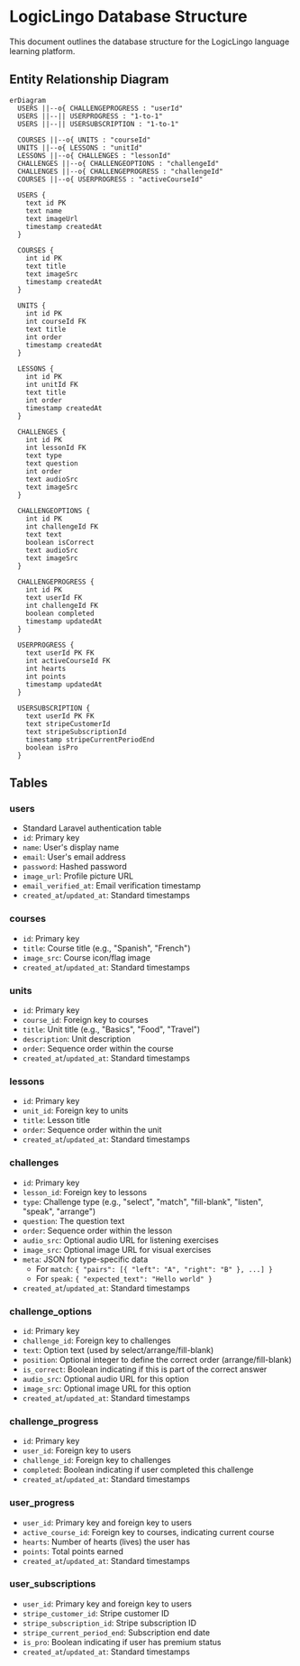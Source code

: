 # LogicLingo Database Structure

This document outlines the database structure for the LogicLingo language learning platform.

## Entity Relationship Diagram

```
erDiagram
  USERS ||--o{ CHALLENGEPROGRESS : "userId"
  USERS ||--|| USERPROGRESS : "1-to-1"
  USERS ||--|| USERSUBSCRIPTION : "1-to-1"

  COURSES ||--o{ UNITS : "courseId"
  UNITS ||--o{ LESSONS : "unitId"
  LESSONS ||--o{ CHALLENGES : "lessonId"
  CHALLENGES ||--o{ CHALLENGEOPTIONS : "challengeId"
  CHALLENGES ||--o{ CHALLENGEPROGRESS : "challengeId"
  COURSES ||--o{ USERPROGRESS : "activeCourseId"

  USERS {
    text id PK
    text name
    text imageUrl
    timestamp createdAt
  }

  COURSES {
    int id PK
    text title
    text imageSrc
    timestamp createdAt
  }

  UNITS {
    int id PK
    int courseId FK
    text title
    int order
    timestamp createdAt
  }

  LESSONS {
    int id PK
    int unitId FK
    text title
    int order
    timestamp createdAt
  }

  CHALLENGES {
    int id PK
    int lessonId FK
    text type
    text question
    int order
    text audioSrc
    text imageSrc
  }

  CHALLENGEOPTIONS {
    int id PK
    int challengeId FK
    text text
    boolean isCorrect
    text audioSrc
    text imageSrc
  }

  CHALLENGEPROGRESS {
    int id PK
    text userId FK
    int challengeId FK
    boolean completed
    timestamp updatedAt
  }

  USERPROGRESS {
    text userId PK FK
    int activeCourseId FK
    int hearts
    int points
    timestamp updatedAt
  }

  USERSUBSCRIPTION {
    text userId PK FK
    text stripeCustomerId
    text stripeSubscriptionId
    timestamp stripeCurrentPeriodEnd
    boolean isPro
  }
```

## Tables

### users
- Standard Laravel authentication table
- `id`: Primary key
- `name`: User's display name
- `email`: User's email address
- `password`: Hashed password
- `image_url`: Profile picture URL
- `email_verified_at`: Email verification timestamp
- `created_at`/`updated_at`: Standard timestamps

### courses
- `id`: Primary key
- `title`: Course title (e.g., "Spanish", "French")
- `image_src`: Course icon/flag image
- `created_at`/`updated_at`: Standard timestamps

### units
- `id`: Primary key
- `course_id`: Foreign key to courses
- `title`: Unit title (e.g., "Basics", "Food", "Travel")
- `description`: Unit description
- `order`: Sequence order within the course
- `created_at`/`updated_at`: Standard timestamps

### lessons
- `id`: Primary key
- `unit_id`: Foreign key to units
- `title`: Lesson title
- `order`: Sequence order within the unit
- `created_at`/`updated_at`: Standard timestamps

### challenges
- `id`: Primary key
- `lesson_id`: Foreign key to lessons
- `type`: Challenge type (e.g., "select", "match", "fill-blank", "listen", "speak", "arrange")
- `question`: The question text
- `order`: Sequence order within the lesson
- `audio_src`: Optional audio URL for listening exercises
- `image_src`: Optional image URL for visual exercises
- `meta`: JSON for type-specific data
  - For `match`: `{ "pairs": [{ "left": "A", "right": "B" }, ...] }`
  - For `speak`: `{ "expected_text": "Hello world" }`
- `created_at`/`updated_at`: Standard timestamps

### challenge_options
- `id`: Primary key
- `challenge_id`: Foreign key to challenges
- `text`: Option text (used by select/arrange/fill-blank)
- `position`: Optional integer to define the correct order (arrange/fill-blank)
- `is_correct`: Boolean indicating if this is part of the correct answer
- `audio_src`: Optional audio URL for this option
- `image_src`: Optional image URL for this option
- `created_at`/`updated_at`: Standard timestamps

### challenge_progress
- `id`: Primary key
- `user_id`: Foreign key to users
- `challenge_id`: Foreign key to challenges
- `completed`: Boolean indicating if user completed this challenge
- `created_at`/`updated_at`: Standard timestamps

### user_progress
- `user_id`: Primary key and foreign key to users
- `active_course_id`: Foreign key to courses, indicating current course
- `hearts`: Number of hearts (lives) the user has
- `points`: Total points earned
- `created_at`/`updated_at`: Standard timestamps

### user_subscriptions
- `user_id`: Primary key and foreign key to users
- `stripe_customer_id`: Stripe customer ID
- `stripe_subscription_id`: Stripe subscription ID
- `stripe_current_period_end`: Subscription end date
- `is_pro`: Boolean indicating if user has premium status
- `created_at`/`updated_at`: Standard timestamps
